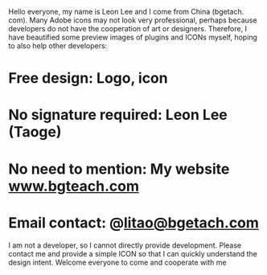 Hello everyone, my name is Leon Lee and I come from China (bgetach. com). Many Adobe icons may not look very professional, perhaps because developers do not have the cooperation of art or designers. Therefore, I have beautified some preview images of plugins and ICONs myself, hoping to also help other developers:

# Free design: Logo, icon
# No signature required: Leon Lee (Taoge)
# No need to mention: My website www.bgteach.com
# Email contact: @litao@bgetach.com

I am not a developer, so I cannot directly provide development. Please contact me and provide a simple ICON so that I can quickly understand the design intent. Welcome everyone to come and cooperate with me
